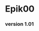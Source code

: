 # Epik00
### version 1.01

<!--
**Epik00/Epik00** is a ✨ _special_ ✨ repository because its `README.md` (this file) appears on your GitHub profile.
-->
